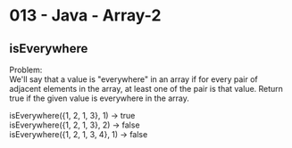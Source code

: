 013 - Java - Array-2
=====================

isEverywhere
---------- 

Problem:  
We'll say that a value is "everywhere" in an array if for every pair of adjacent elements in the array, at least one of the pair is that value. Return true if the given value is everywhere in the array. 
>
isEverywhere({1, 2, 1, 3}, 1) → true  
isEverywhere({1, 2, 1, 3}, 2) → false  
isEverywhere({1, 2, 1, 3, 4}, 1) → false  